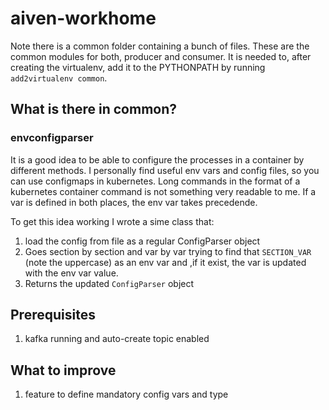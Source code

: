 # aiven-workhome

Note there is a common folder containing a bunch of files. These are the common modules for both, producer and consumer. It is needed to, after creating the virtualenv, add it to the PYTHONPATH by running `add2virtualenv common`.

## What is there in common?
### envconfigparser
It is a good idea to be able to configure the processes in a container by different methods. I personally find useful env vars and config files, so you can use configmaps in kubernetes. Long commands in the format of a kubernetes container command is not something very readable to me.
If a var is defined in both places, the env var takes precedende.

To get this idea working I wrote a sime class that:
1. load the config from file as a regular ConfigParser object
1. Goes section by section and var by var trying to find that `SECTION_VAR` (note the uppercase) as an env var and ,if it exist, the var is updated with the env var value.
1. Returns the updated `ConfigParser` object



## Prerequisites
1. kafka running and auto-create topic enabled

## What to improve
1. feature to define mandatory config vars and type
